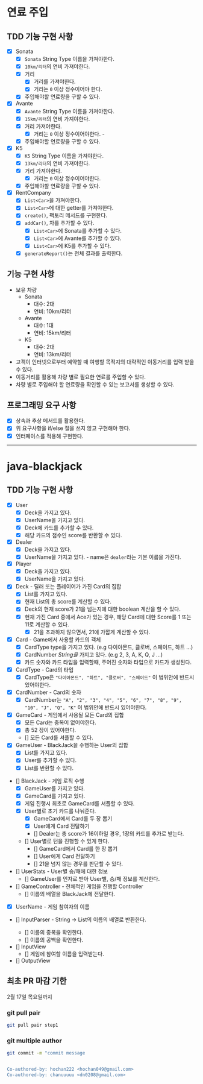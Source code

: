 # 연료 주입

## TDD 기능 구현 사항

- [x] Sonata
  - [x] `Sonata` String Type 이름을 가져야한다.
  - [x] `10km/리터`의 연비 가져야한다.
  - [x] 거리
    - [x] 거리를 가져야한다.
    - [x] 거리는 `0` 이상 정수이어야 한다.  
  - [x] 주입해야할 연료량을 구할 수 있다.
- [x] Avante
  - [x] `Avante` String Type 이름을 가져야한다.
  - [x] `15km/리터`의 연비 가져야한다.
  - [x] 거리 가져야한다.
    - [x] 거리는 `0` 이상 정수이어야한다.  - 
  - [x] 주입해야할 연료량을 구할 수 있다.
- [x] K5
  - [x] `K5` String Type 이름을 가져야한다.
  - [x] `13km/리터`의 연비 가져야한다.
  - [x] 거리 가져야한다.
    - [x] 거리는 `0` 이상 정수이어야한다.  
  - [x] 주입해야할 연료량을 구할 수 있다.
- [x] RentCompany
  - [x] `List<Car>`을 가져야한다.
  - [x] `List<Car>`에 대한 getter를 가져야한다.
  - [x] `create()`, 팩토리 메서드를 구현한다.
  - [x] `addCar()`, 차를 추가할 수 있다.
    - [x] `List<Car>`에 Sonata를 추가할 수 있다.
    - [x] `List<Car>`에 Avante를 추가할 수 있다.
    - [x] `List<Car>`에 K5를 추가할 수 있다.
  - [x] `generateReport()`는 전체 결과를 출력한다.
  
## 기능 구현 사항

- 보유 차량
  - Sonata 
    - 대수: 2대
    - 연비: 10km/리터 
  - Avante 
    - 대수: 1대
    - 연비: 15km/리터
  - K5 
    - 대수: 2대
    - 연비: 13km/리터
- 고객이 인터넷으로부터 예약할 때 여행할 목적지의 대략적인 이동거리를 입력 받을 수 있다.
- 이동거리를 활용해 차량 별로 필요한 연료를 주입할 수 있다.
- 차량 별로 주입해야 할 연료량을 확인할 수 있는 보고서를 생성할 수 있다.

## 프로그래밍 요구 사항

- [x] 상속과 추상 메서드를 활용한다.
- [x] 위 요구사항을 if/else 절을 쓰지 않고 구현해야 한다.
- [x] 인터페이스를 적용해 구현한다.

---

# java-blackjack

## TDD 기능 구현 사항

- [x] User
  - [x] Deck을 가지고 있다.
  - [x] UserName을 가지고 있다.
  - [x] Deck에 카드를 추가할 수 있다.
  - [x] 해당 카드의 점수인 score를 반환할 수 있다. 
- [x] Dealer
  - [x] Deck을 가지고 있다.
  - [x] UserName을 가지고 있다. - name은 `dealer`라는 기본 이름을 가진다.
- [x] Player
  - [x] Deck을 가지고 있다.
  - [x] UserName을 가지고 있다.
- [x] Deck - 딜러 또는 플레이어가 가진 Card의 집합
  - [x] List<Card>를 가지고 있다.
  - [x] 현재 List<Card>의 총 score를 계산할 수 있다.
  - [x] Deck의 현재 score가 21을 넘는지에 대한 boolean 계산을 할 수 있다.
  - [x] 현재 가진 Card 중에서 Ace가 있는 경우, 해당 Card에 대한 Score를 1 또는 11로 계산할 수 있다.
    - [x] 21을 초과하지 않으면서, 21에 가깝게 계산할 수 있다.
- [x] Card - Game에서 사용할 카드의 객체
  - [x] CardType type을 가지고 있다. (e.g 다이아몬드, 클로버, 스페이드, 하트 ...)
  - [x] CardNumber _String을_ 가지고 있다. (e.g 2, 3, A, K, Q, J ...)
  - [x] 카드 숫자와 카드 타입을 입력할때, 주어진 숫자와 타입으로 카드가 생성된다.
- [x] CardType - Card의 타입
  - [x]  CardType은 `"다이아몬드", "하트", "클로버", "스페이드"` 이 범위안에 반드시 있어야한다.
- [x] CardNumber - Card의 숫자
  - [x]  CardNumber는 `"A", "2", "3", "4", "5", "6", "7", "8", "9", "10", "J", "Q", "K"` 이 범위안에 반드시 있어야한다.
- [x] GameCard - 게임에서 사용될 모든 Card의 집합
  - [x] 모든 Card는 중복이 없어야한다.
  - [x] 총 52 장이 있어야한다.
  - [] 모든 Card를 셔플할 수 있다.
- [x] GameUser - BlackJack을 수행하는 User의 집합
  - [x] List<User>를 가지고 있다.
  - [x] User를 추가할 수 있다.
  - [x] List<User>를 반환할 수 있다.
- [] BlackJack - 게임 로직 수행
  - [x] GameUser를 가지고 있다.
  - [x] GameCard를 가지고 있다.
  - [x] 게임 진행시 최초로 GameCard를 셔플할 수 있다.
  - [x] User별로 초기 카드를 나눠준다.
    - [x] GameCard에서 Card를 두 장 뽑기
    - [x] User에게 Card 전달하기
    - [] Dealer는 총 score가 16이하일 경우, 1장의 카드를 추가로 받는다.
  - [] User별로 턴을 진행할 수 있게 한다.
    - [] GameCard에서 Card를 한 장 뽑기
    - [] User에게 Card 전달하기
    - [] 21을 넘지 않는 경우를 판단할 수 있다.
- [] UserStats - User별 승/패에 대한 정보
  - [] GameUser를 인자로 받아 User별, 승/패 정보를 계산한다.
- [] GameController - 전체적인 게임을 진행할 Controller 
  - [] 이름의 배열을 BlackJack에 전달한다.
- [x] UserName - 게임 참여자의 이름
- [] InputParser - String -> List<String>의 이름의 배열로 반환한다.
  - [] 이름의 중복을 확인한다.
  - [] 이름의 공백을 확인한다.
- [] InputView
  - [] 게임에 참여할 이름을 입력받는다.
- [] OutputView

## 최초 PR 마감 기한

2월 17일 목요일까지


### git pull pair

```bash
git pull pair step1
```

### git multiple author

```bash
git commit -m "commit message


Co-authored-by: hochan222 <hochan049@gmail.com>
Co-authored-by: chanuuuuu <dn0208@gmail.com>
```
